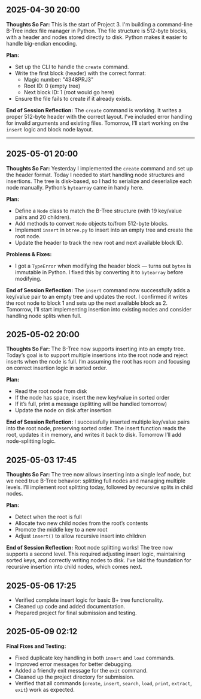 ## 2025-04-30 20:00

**Thoughts So Far:**
This is the start of Project 3. I'm building a command-line B-Tree index file manager in Python. The file structure is 512-byte blocks, with a header and nodes stored directly to disk. Python makes it easier to handle big-endian encoding.

**Plan:**
- Set up the CLI to handle the `create` command.
- Write the first block (header) with the correct format:
  - Magic number: "4348PRJ3"
  - Root ID: 0 (empty tree)
  - Next block ID: 1 (root would go here)
- Ensure the file fails to create if it already exists.

**End of Session Reflection:**
The `create` command is working. It writes a proper 512-byte header with the correct layout. I’ve included error handling for invalid arguments and existing files. Tomorrow, I’ll start working on the `insert` logic and block node layout.

---

## 2025-05-01 20:00

**Thoughts So Far:**
Yesterday I implemented the `create` command and set up the header format. Today I needed to start handling node structures and insertions. The tree is disk-based, so I had to serialize and deserialize each node manually. Python’s `bytearray` came in handy here.

**Plan:**
- Define a `Node` class to match the B-Tree structure (with 19 key/value pairs and 20 children).
- Add methods to convert `Node` objects to/from 512-byte blocks.
- Implement `insert` in `btree.py` to insert into an empty tree and create the root node.
- Update the header to track the new root and next available block ID.

**Problems & Fixes:**
- I got a `TypeError` when modifying the header block — turns out `bytes` is immutable in Python. I fixed this by converting it to `bytearray` before modifying.

**End of Session Reflection:**
The `insert` command now successfully adds a key/value pair to an empty tree and updates the root. I confirmed it writes the root node to block 1 and sets up the next available block as 2. Tomorrow, I’ll start implementing insertion into existing nodes and consider handling node splits when full.
## 2025-05-02 20:00

**Thoughts So Far:**
The B-Tree now supports inserting into an empty tree. Today’s goal is to support multiple insertions into the root node and reject inserts when the node is full. I’m assuming the root has room and focusing on correct insertion logic in sorted order.

**Plan:**
- Read the root node from disk
- If the node has space, insert the new key/value in sorted order
- If it’s full, print a message (splitting will be handled tomorrow)
- Update the node on disk after insertion

**End of Session Reflection:**
I successfully inserted multiple key/value pairs into the root node, preserving sorted order. The insert function reads the root, updates it in memory, and writes it back to disk. Tomorrow I’ll add node-splitting logic.

## 2025-05-03 17:45

**Thoughts So Far:**
The tree now allows inserting into a single leaf node, but we need true B-Tree behavior: splitting full nodes and managing multiple levels. I’ll implement root splitting today, followed by recursive splits in child nodes.

**Plan:**
- Detect when the root is full
- Allocate two new child nodes from the root’s contents
- Promote the middle key to a new root
- Adjust `insert()` to allow recursive insert into children

**End of Session Reflection:**
Root node splitting works! The tree now supports a second level. This required adjusting insert logic, maintaining sorted keys, and correctly writing nodes to disk. I’ve laid the foundation for recursive insertion into child nodes, which comes next.


## 2025-05-06 17:25
- Verified complete insert logic for basic B+ tree functionality.
- Cleaned up code and added documentation.
- Prepared project for final submission and testing.

## 2025-05-09 02:12

**Final Fixes and Testing:**
- Fixed duplicate key handling in both `insert` and `load` commands.
- Improved error messages for better debugging.
- Added a friendly exit message for the `exit` command.
- Cleaned up the project directory for submission.
- Verified that all commands (`create`, `insert`, `search`, `load`, `print`, `extract`, `exit`) work as expected.
